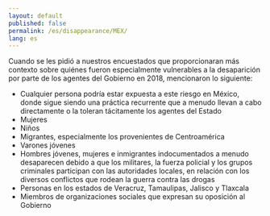 ```yaml
---
layout: default
published: false
permalink: /es/disappearance/MEX/
lang: es
---
```


Cuando se les pidió a nuestros encuestados que proporcionaran más contexto sobre quiénes fueron especialmente vulnerables a la desaparición por parte de los agentes del Gobierno en 2018, mencionaron lo siguiente:
-	Cualquier persona podría estar expuesta a este riesgo en México, donde sigue siendo una práctica recurrente que a menudo llevan a cabo directamente o la toleran tácitamente los agentes del Estado
-	Mujeres
-	Niños
-	Migrantes, especialmente los provenientes de Centroamérica
-	Varones jóvenes
-	Hombres jóvenes, mujeres e inmigrantes indocumentados a menudo desaparecen debido a que los militares, la fuerza policial y los grupos criminales participan con las autoridades locales, en relación con los diversos conflictos que rodean la guerra contra las drogas
-	Personas en los estados de Veracruz, Tamaulipas, Jalisco y Tlaxcala
-	Miembros de organizaciones sociales que expresan su oposición al Gobierno

